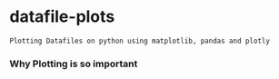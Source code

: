 # datafile-plots
```Plotting Datafiles on python using matplotlib, pandas and plotly ``` 

### Why Plotting is so important

```Data file plotting sits at the heart of scientific research. To represent data in plots is a little bit chalenging if you don't have proper tools. After plotting comes the question of aesthetics. The plots must have to look beautiful as well as should be represented in a tangible way. So, in this initiative I'll try to upload many exampls so that people who are interested can educate themselves.
```
```In this repo I have mainly considered using python for plotting . Python provides a very flexible environment and has all the tools for plotting. Python makes your plots beautiful. On top of it few libraries such as **matplotlib** , **pandas** , **plotly** are used to produce masterpiece plots.
```